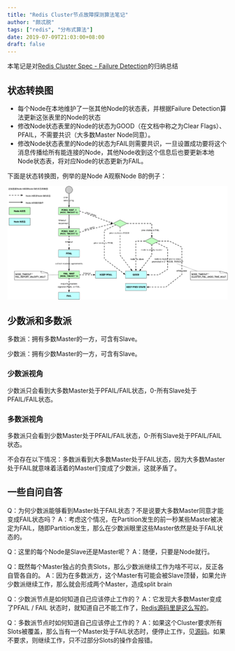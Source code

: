 ```yaml
---
title: "Redis Cluster节点故障探测算法笔记"
author: "颇忒脱"
tags: ["redis", "分布式算法"]
date: 2019-07-09T21:03:00+08:00
draft: false
---
```


本笔记是对[Redis Cluster Spec - Failure Detection][redis-cluster-spec-fail-det]的归纳总结

<!--more-->

## 状态转换图

- 每个Node在本地维护了一张其他Node的状态表，并根据Failure Detection算法更新这张表里的Node的状态
- 修改Node状态表里的Node的状态为GOOD（在文档中称之为Clear Flags）、PFAIL，不需要共识（大多数Master Node同意）。
- 修改Node状态表里的Node的状态为FAIL则需要共识，一旦设置成功要将这个消息传播给所有能连接的Node，其他Node收到这个信息后也要更新本地Node状态表，将对应Node的状态更新为FAIL。

下面是状态转换图，例举的是Node A观察Node B的例子：

<img src="failure-detection.png" style="zoom:50%" />



## 少数派和多数派

多数派：拥有多数Master的一方，可含有Slave。

少数派：拥有少数Master的一方，可含有Slave。

### 少数派视角

少数派只会看到大多数Master处于PFAIL/FAIL状态，0-所有Slave处于PFAIL/FAIL状态。

### 多数派视角

多数派只会看到少数Master处于PFAIL/FAIL状态，0-所有Slave处于PFAIL/FAIL状态。

不会存在以下情况：多数派看到大多数Master处于FAIL状态，因为大多数Master处于FAIL就意味着活着的Master们变成了少数派，这就矛盾了。

## 一些自问自答

Q：为何少数派能够看到Master处于FAIL状态？不是说要大多数Master同意才能变成FAIL状态吗？
A：考虑这个情况，在Partition发生的前一秒某些Master被决定为FAIL，随即Partition发生，那么在少数派眼里这些Master依然是处于FAIL状态的。



Q：这里的每个Node是Slave还是Master呢？
A：随便，只要是Node就行。



Q：既然每个Master独占的负责Slots，那么少数派继续工作为啥不可以，反正各自管各自的。
A：因为在多数派方，这个Master有可能会被Slave顶替，如果允许少数派继续工作，那么就会形成两个Master，造成split brain



Q：少数派节点是如何知道自己应该停止工作的？
A：它发现大多数Master变成了PFAIL / FAIL 状态时，就知道自己不能工作了，[Redis源码里是这么写的][src-1]。



Q：多数派节点时如何知道自己应该停止工作的？
A：如果这个Cluster要求所有Slots被覆盖，那么当有一个Master处于FAIL状态时，便停止工作，见[源码][src-2]。如果不要求，则继续工作，只不过部分Slots的操作会报错。



[redis-cluster-spec-fail-det]: https://redis.io/topics/cluster-spec#failure-detection
[src-1]: https://github.com/antirez/redis/blob/fc0c9c8097/src/cluster.c#L3786-L3813
[src-2]: https://github.com/antirez/redis/blob/fc0c9c8097/src/cluster.c#L3770-L3779